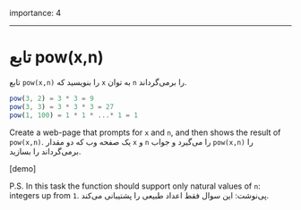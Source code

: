 importance: 4

---

# تابع pow(x,n)

تابع `pow(x,n)` را بنویسید که `x` به توان `n` را برمی‌گرداند.

```js
pow(3, 2) = 3 * 3 = 9
pow(3, 3) = 3 * 3 * 3 = 27
pow(1, 100) = 1 * 1 * ...* 1 = 1
```

Create a web-page that prompts for `x` and `n`, and then shows the result of `pow(x,n)`.
یک صفحه وب که دو مقدار `x` و `n` را می‌گیرد و جواب `pow(x,n)` را بر‌می‌گرداند را بسازید.

[demo]

P.S. In this task the function should support only natural values of `n`: integers up from `1`.
پی‌نوشت: این سوال فقط اعداد طبیعی را پشتیبانی می‌کند.
